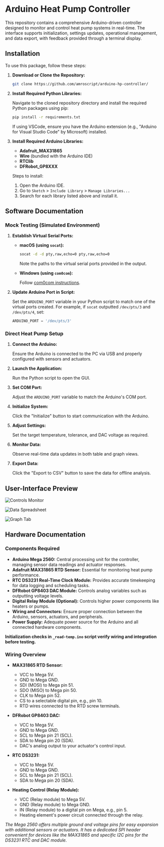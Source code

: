 # Arduino Heat Pump Controller

This repository contains a comprehensive Arduino-driven controller designed to monitor and control heat pump systems in real-time. The interface supports initialization, settings updates, operational management, and data export, with feedback provided through a terminal display.

## Installation 

To use this package, follow these steps:

1. **Download or Clone the Repository:**

    ```bash
    git clone https://github.com/amroscript/arduino-hp-controller/
    ```

2. **Install Required Python Libraries:**
   
    Navigate to the cloned repository directory and install the required Python packages using pip:

    ```bash
    pip install -r requirements.txt
    ```

    If using VSCode, ensure you have the Arduino extension (e.g., "Arduino for Visual Studio Code" by Microsoft) installed.

3. **Install Required Arduino Libraries:**

    - **Adafruit_MAX31865**
    - **Wire** (bundled with the Arduino IDE)
    - **RTClib**
    - **DFRobot_GP8XXX**

    Steps to install:
    
    1. Open the Arduino IDE.
    2. Go to `Sketch` > `Include Library` > `Manage Libraries...`
    3. Search for each library listed above and install it.

## Software Documentation

### Mock Testing (Simulated Environment)

1. **Establish Virtual Serial Ports:**

    - **macOS (using `socat`):**

        ```bash
        socat -d -d pty,raw,echo=0 pty,raw,echo=0
        ```

        Note the paths to the virtual serial ports provided in the output.

    - **Windows (using `com0com`):**

        Follow [com0com instructions](https://com0com.sourceforge.net/).

2. **Update Arduino Port in Script:**

    Set the `ARDUINO_PORT` variable in your Python script to match one of the virtual ports created. For example, if `socat` outputted `/dev/pts/3` and `/dev/pts/4`, set:

    ```python
    ARDUINO_PORT = '/dev/pts/3'
    ```

### Direct Heat Pump Setup

1. **Connect the Arduino:**
   
    Ensure the Arduino is connected to the PC via USB and properly configured with sensors and actuators.

2. **Launch the Application:**

    Run the Python script to open the GUI.

3. **Set COM Port:**

    Adjust the `ARDUINO_PORT` variable to match the Arduino's COM port.

4. **Initialize System:**

    Click the "Initialize" button to start communication with the Arduino.

5. **Adjust Settings:**

    Set the target temperature, tolerance, and DAC voltage as required.

6. **Monitor Data:**

    Observe real-time data updates in both table and graph views.

7. **Export Data:**

    Click the "Export to CSV" button to save the data for offline analysis.

## User-Interface Preview

![Controls Monitor](https://github.com/amroscript/arduino-hp-controller/assets/163342561/33f5a942-7f26-4204-b4cc-4ef085dc6e80)

![Data Spreadsheet](https://github.com/amroscript/arduino-hp-controller/assets/163342561/f0497dc6-36da-463b-af0d-a7eab23dbe00)

![Graph Tab](https://github.com/amroscript/arduino-hp-controller/assets/163342561/b4c5cabd-6ee5-4875-ae28-ea13b2ec5138)

## Hardware Documentation

### Components Required

- **Arduino Mega 2560:** Central processing unit for the controller, managing sensor data readings and actuator responses.
- **Adafruit MAX31865 RTD Sensor:** Essential for monitoring heat pump performance.
- **RTC DS3231 Real-Time Clock Module:** Provides accurate timekeeping for data logging and scheduling tasks.
- **DFRobot GP8403 DAC Module:** Controls analog variables such as outputting voltage levels.
- **Digital Relay Module (Optional):** Controls higher power components like heaters or pumps.
- **Wiring and Connectors:** Ensure proper connection between the Arduino, sensors, actuators, and peripherals.
- **Power Supply:** Adequate power source for the Arduino and all connected hardware components.

**Initialization checks in `_read-temp.ino` script verify wiring and integration before testing.**

### Wiring Overview

- **MAX31865 RTD Sensor:**
  
  - VCC to Mega 5V.
  - GND to Mega GND.
  - SDI (MOSI) to Mega pin 51.
  - SDO (MISO) to Mega pin 50.
  - CLK to Mega pin 52.
  - CS to a selectable digital pin, e.g., pin 10.
  - RTD wires connected to the RTD screw terminals.

- **DFRobot GP8403 DAC:**

  - VCC to Mega 5V.
  - GND to Mega GND.
  - SCL to Mega pin 21 (SCL).
  - SDA to Mega pin 20 (SDA).
  - DAC's analog output to your actuator's control input.

- **RTC DS3231:**

  - VCC to Mega 5V.
  - GND to Mega GND.
  - SCL to Mega pin 21 (SCL).
  - SDA to Mega pin 20 (SDA).

- **Heating Control (Relay Module):**

  - VCC (Relay module) to Mega 5V.
  - GND (Relay module) to Mega GND.
  - IN (Relay module) to a digital pin on Mega, e.g., pin 5.
  - Heating element's power circuit connected through the relay.

_The Mega 2560 offers multiple ground and voltage pins for easy expansion with additional sensors or actuators. It has a dedicated SPI header convenient for devices like the MAX31865 and specific I2C pins for the DS3231 RTC and DAC module._
